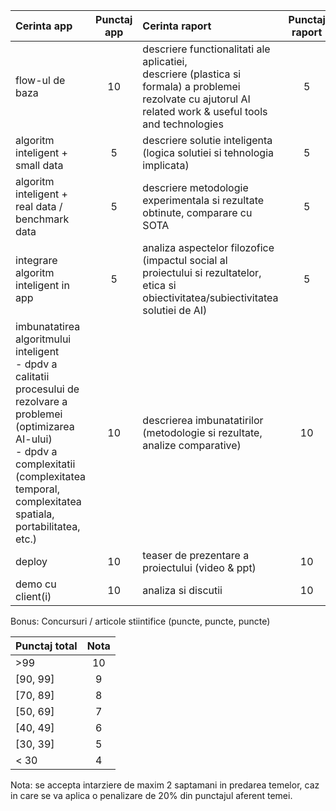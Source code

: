 


| Cerinta app | Punctaj app| Cerinta raport | Punctaj raport | Termen |
| :--- | :---: | :--- |:---: |:---: |
| flow-ul de baza   | 10    | descriere functionalitati  ale aplicatiei,  <br/>  descriere (plastica si formala) a problemei rezolvate cu ajutorul AI  <br/>  related work & useful tools and technologies | 5 | Lab 2 |
| algoritm inteligent + small data | 5 | descriere solutie inteligenta (logica solutiei si tehnologia implicata)	| 5 | Lab3 |	
| algoritm inteligent + real data / benchmark data | 5 | descriere metodologie experimentala si rezultate obtinute, comparare cu SOTA	| 5 | Lab4 |	
| integrare algoritm inteligent in app | 5	| analiza aspectelor filozofice (impactul social al proiectului si rezultatelor, etica si obiectivitatea/subiectivitatea solutiei de AI)	| 5 | Lab5 |	
| imbunatatirea algoritmului inteligent <br/> -	dpdv a calitatii procesului de rezolvare a problemei (optimizarea AI-ului) <br/> -	dpdv a complexitatii (complexitatea temporal, complexitatea spatiala, portabilitatea, etc.) | 10 | descrierea imbunatatirilor (metodologie si rezultate, analize comparative) | 10 | Lab 5-6 |
| deploy| 10 | teaser de prezentare a proiectului (video & ppt) | 10 | Lab 6 |
| demo cu client(i) | 10 | analiza si discutii | 10 | Lab7 |

Bonus: Concursuri / articole stiintifice (puncte, puncte, puncte)


| Punctaj total | Nota |
| :--- | :---: | 
| >99 | 10 |
| [90, 99] |  9 |
| [70, 89] | 8 |
| [50, 69] | 7 |
| [40, 49] | 6 |
| [30, 39] | 5 |
| < 30 | 4 |

Nota: se accepta intarziere de maxim 2 saptamani in predarea temelor, caz in care se va aplica o penalizare de 20% din punctajul aferent temei.
